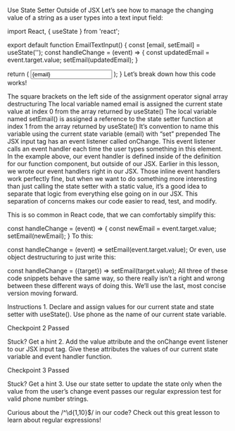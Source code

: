 Use State Setter Outside of JSX
Let’s see how to manage the changing value of a string as a user types into a text input field:

import React, { useState } from 'react';

export default function EmailTextInput() {
  const [email, setEmail] = useState('');
  const handleChange = (event) => {
    const updatedEmail = event.target.value;
    setEmail(updatedEmail);
  }

  return (
    <input value={email} onChange={handleChange} />
  );
}
Let’s break down how this code works!

The square brackets on the left side of the assignment operator signal array destructuring
The local variable named email is assigned the current state value at index 0 from the array returned by useState()
The local variable named setEmail() is assigned a reference to the state setter function at index 1 from the array returned by useState()
It’s convention to name this variable using the current state variable (email) with “set” prepended
The JSX input tag has an event listener called onChange. This event listener calls an event handler each time the user types something in this element. In the example above, our event handler is defined inside of the definition for our function component, but outside of our JSX. Earlier in this lesson, we wrote our event handlers right in our JSX. Those inline event handlers work perfectly fine, but when we want to do something more interesting than just calling the state setter with a static value, it’s a good idea to separate that logic from everything else going on in our JSX. This separation of concerns makes our code easier to read, test, and modify.

This is so common in React code, that we can comfortably simplify this:

const handleChange = (event) => {
  const newEmail = event.target.value;
  setEmail(newEmail);
}
To this:

const handleChange = (event) => setEmail(event.target.value);
Or even, use object destructuring to just write this:

const handleChange = ({target}) => setEmail(target.value);
All three of these code snippets behave the same way, so there really isn’t a right and wrong between these different ways of doing this. We’ll use the last, most concise version moving forward.

Instructions
1.
Declare and assign values for our current state and state setter with useState(). Use phone as the name of our current state variable.

Checkpoint 2 Passed

Stuck? Get a hint
2.
Add the value attribute and the onChange event listener to our JSX input tag. Give these attributes the values of our current state variable and event handler function.

Checkpoint 3 Passed

Stuck? Get a hint
3.
Use our state setter to update the state only when the value from the user’s change event passes our regular expression test for valid phone number strings.

Curious about the /^\d{1,10}$/ in our code? Check out this great lesson to learn about regular expressions!
